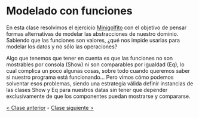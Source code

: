 # Modelado con funciones

En esta clase resolvimos el ejercicio [Minigolfito](https://github.com/pdep-mit/ejemplos-de-clase-haskell/tree/master/clase5) con el objetivo de pensar formas alternativas de modelar las abstracciones de nuestro dominio. Sabiendo que las funciones son valores, ¿qué nos impide usarlas para modelar los datos y no sólo las operaciones?

Algo que tenemos que tener en cuenta es que las funciones no son mostrables por consola (Show) ni son comparables por igualdad (Eq), lo cual complica un poco algunas cosas, sobre todo cuando queremos saber si nuestro programa está funcionando... Pero vimos cómo podemos solventar esos problemas, siendo una estrategia válida definir instancias de las clases Show y Eq para nuestros datas sin tener que depender exclusivamente de que los componentes puedan mostrarse y compararse.

[< Clase anterior](https://github.com/pdep-mit/bitacora-de-clase/blob/master/clase-06.md) - [Clase siguiente >](https://github.com/pdep-mit/bitacora-de-clase/blob/master/clase-07.md)
